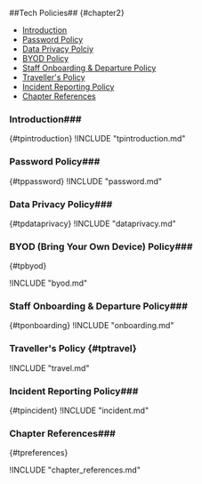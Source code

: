##Tech Policies## {#chapter2}

- [Introduction](#tpintroduction)
- [Password Policy](#tppassword)
- [Data Privacy Polciy](#tpdataprivacy)
- [BYOD Policy](#tpbyod)
- [Staff Onboarding & Departure Policy](#tponboarding)
- [Traveller's Policy](#tptravel)
- [Incident Reporting Policy](#tpincident)
- [Chapter References](#tpreferences)

### Introduction###

{#tpintroduction}
!INCLUDE "tpintroduction.md"

### Password Policy###

{#tppassword}
!INCLUDE "password.md"

### Data Privacy Policy###

{#tpdataprivacy}
!INCLUDE "dataprivacy.md"

### BYOD (Bring Your Own Device) Policy###

{#tpbyod}

!INCLUDE "byod.md"

### Staff Onboarding & Departure Policy###

{#tponboarding}
!INCLUDE "onboarding.md"

### Traveller's Policy {#tptravel} ###

!INCLUDE "travel.md"

### Incident Reporting Policy###

{#tpincident}
!INCLUDE "incident.md"

### Chapter References###
{#tpreferences}

!INCLUDE "chapter_references.md"
